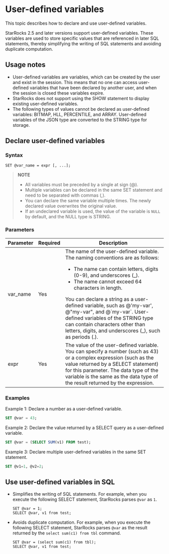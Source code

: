 # User-defined variables

This topic describes how to declare and use user-defined variables.

StarRocks 2.5 and later versions support user-defined variables. These variables are used to store specific values that are referenced in later SQL statements, thereby simplifying the writing of SQL statements and avoiding duplicate computation.

## Usage notes

- User-defined variables are variables, which can be created by the user and exist in the session. This means that no one can access user-defined variables that have been declared by another user, and when the session is closed these variables expire.
- StarRocks does not support using the SHOW statement to display existing user-defined variables.
- The following types of values cannot be declared as user-defined variables: BITMAP, HLL, PERCENTILE, and ARRAY. User-defined variables of the JSON type are converted to the STRING type for storage.

## Declare user-defined variables

### Syntax

```Plain
SET @var_name = expr [, ...];
```

> **NOTE**
>
> - All variables must be preceded by a single at sign (@).
> - Multiple variables can be declared in the same SET statement and need to be separated with commas (,).
> - You can declare the same variable multiple times. The newly declared value overwrites the original value.
> - If an undeclared variable is used, the value of the variable is `NULL` by default, and the NULL type is STRING.

### Parameters

| **Parameter** | **Required** | **Description**                                              |
| ------------- | ------------ | ------------------------------------------------------------ |
| var_name      | Yes          | The name of the user-defined variable. The naming conventions are as follows:<ul><li>The name can contain letters, digits (0-9), and underscores (\_). </li><li>The name cannot exceed 64 characters in length.</li></ul>You can declare a string as a user-defined variable, such as @'my-var', @"my-var", and @\`my-var\`. User-defined variables of the STRING type can contain characters other than letters, digits, and underscores (_), such as periods (.). |
| expr          | Yes          | The value of the user-defined variable. You can specify a number (such as 43) or a complex expression (such as the value returned by a SELECT statement) for this parameter. The data type of the variable is the same as the data type of the result returned by the expression. |

### Examples

Example 1: Declare a number as a user-defined variable.

```SQL
SET @var = 43;
```

Example 2: Declare the value returned by a SELECT query as a user-defined variable.

```SQL
SET @var = (SELECT SUM(v1) FROM test);
```

Example 3: Declare multiple user-defined variables in the same SET statement.

```SQL
SET @v1=1, @v2=2;
```

## Use user-defined variables in SQL

- Simplifies the writing of SQL statements. For example, when you execute the following SELECT statement, StarRocks parses `@var` as `1`.

  ```Plain
  SET @var = 1;
  SELECT @var, v1 from test;
  ```

- Avoids duplicate computation. For example, when you execute the following SELECT statement, StarRocks parses `@var` as the result returned by the `select sum(c1) from tbl` command.

  ```Plain
  SET @var = (select sum(c1) from tbl);
  SELECT @var, v1 from test;
  ```

